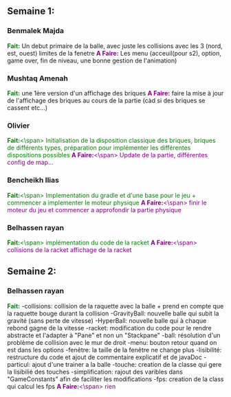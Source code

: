 ## Semaine 1: 
### Benmalek Majda
<span style="color:green">**Fait:**</span>
Un debut primaire de la balle, avec juste les collisions avec les 3 (nord, est, ouest) limites de la fenetre
<span style="color:purple">**A Faire:**</span>
Les menu (acceuil(pour s2), option, game over, fin de niveau, une bonne gestion de l'animation)

### Mushtaq Amenah 
<span style="color:green">**Fait:**</span>
une 1ère version d'un affichage des briques
<span style="color:purple">**A Faire:**</span>
faire la mise à jour de l'affichage des briques au cours de la partie (càd si des briques se cassent etc...)

### Olivier
<span style="color:green">**Fait:**<\span>
Initialisation de la disposition classique des briques, briques de différents types, préparation pour implémenter les différentes dispositions possibles
<span style="color:purple">**A Faire:**<\span>
Update de la partie, différentes config de map...
    
### Bencheikh Ilias
<span style="color:green">**Fait:**<\span>
Implementation du gradle et d'une base pour le jeu + commencer a implementer le moteur physique
<span style="color:purple">**A Faire:**<\span>
finir le moteur du jeu et commencer a approfondir la partie physique

### Belhassen rayan
<span style="color:green">**Fait:**<\span>
implémentation du code de la racket 
<span style="color:purple">**A Faire:**<\span>
collisions de la racket
affichage de la racket

## Semaine 2:
### Belhassen rayan
<span style="color:green">**Fait:**</span>
-collisions: collision de la raquette avec la balle + prend en compte que la raquette bouge durant la collision
-GravityBall: nouvelle balle qui subit la gravité (sans perte de vitesse)
-HyperBall: nouvelle balle qui à chaque rebond gagne de la vitesse
-racket: modification du code pour le rendre abstracte et l'adapter à "Pane" et non un "Stackpane" 
-ball: résolution d'un problème de collision avec le mur de droit
-menu: bouton retour quand on est dans les options
-fenêtre: la taille de la fenêtre ne change plus
-lisibilité: restructure du code et ajout de commentaire explicatif et de javaDoc
-particul: ajout d'une trainer a la balle
-touche: creation de la classe qui gere la lisibilié des touches
-simplification: rajout des varibles dans "GameConstants" afin de faciliter les modifications
-fps: creation de la class qui calcul les fps
<span style="color:purple">**A Faire:**<\span>
rien
